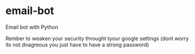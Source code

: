 # email-bot


Email bot with Python 

Rember to weaken your security throught tyour google settings (dont worry its not dnagreous you just have to have a strong password)
